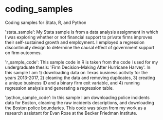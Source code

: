 # coding_samples
Coding samples for Stata, R, and Python

'stata_sample': My Stata sample is from a data analysis assignment in which I was exploring whether or not financial support to private firms improves their self-sustained growth and employment. I employed a regression
discontinuity design to determine the causal effect of government support on firm outcomes.

'r_sample_code': This sample code in R is taken from the code I used for my undergraduate thesis: 'Firm Decision-Making After Hurricane Harvey'. In this sample I am 1) downloading data on Texas business acitvity
for the years 2013-2017, 2) cleaning the data and removing duplicates, 3) creating a unique business ID and a binary firm exit variable, and 4) running regression analysis and generating a regression table.

'python_sample_code': In this sample I am downloading police incidents data for Boston, cleaning the raw incidents descriptions, and downloading the Boston police boundaries. This code was taken from my
work as a research assistant for Evan Rose at the Becker Friedman Institute.

